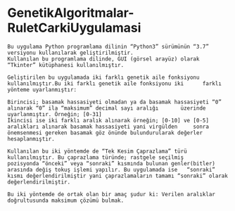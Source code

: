 # GenetikAlgoritmalar-RuletCarkiUygulamasi

	Bu uygulama Python programlama dilinin “Python3” sürümünün “3.7” versiyonu kullanılarak geliştirilmiştir. 
	Kullanılan bu programlama dilinde, GUI (görsel arayüz) olarak “Tkinter” kütüphanesi kullanılmıştır.
	
	Geliştirilen bu uygulamada iki farklı genetik aile fonksiyonu kullanılmıştır.Bu iki farklı genetik aile fonksiyonu iki 		farklı yönteme uyarlanmıştır:
	
	Birincisi; basamak hassasiyeti olmadan ya da basamak hassasiyeti “0” alınarak “0” ila “maksimum” decimal sayı aralığı 		üzerinde uyarlanmıştır. Örneğin; [0-31]
	İkincisi ise iki farklı aralık alınarak örneğin; [0-10] ve [0-5] aralıkları alınarak basamak hassasiyeti yani virgülden 	sonra önemsenmesi gereken basamak göz önünde bulundurularak değerler hesaplanmıştır.

	Kullanılan bu iki yöntemde de “Tek Kesim Çaprazlama” türü kullanılmıştır. Bu çaprazlama türünde; rastgele seçilmiş 		pozisyonda “önceki” veya “sonraki” kısmında bulunan genler(bitler) arasında değiş tokuş işlemi yapılır. Bu uygulamada ise 	“sonraki” kısmı değerlendirilmiştir yani çaprazlamaların tamamı “sonraki” olarak değerlendirilmiştir.

	Bu iki yöntemde de ortak olan bir amaç şudur ki: Verilen aralıklar doğrultusunda maksimum çözümü bulmak.
	
	
	
	
